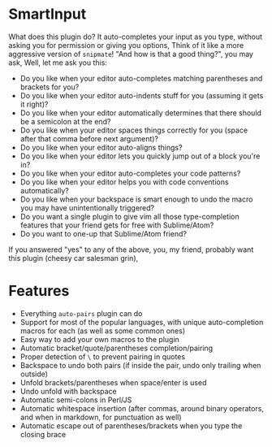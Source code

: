 # SmartInput
What does this plugin do? It auto-completes your input as you type, without asking you for permission or giving you options, Think of it like a more aggressive version of `snipmate`! "And how is that a good thing?", you may ask, Well, let me ask you this:

- Do you like when your editor auto-completes matching parentheses and brackets for you?
- Do you like when your editor auto-indents stuff for you (assuming it gets it right)?
- Do you like when your editor automatically determines that there should be a semicolon at the end?
- Do you like when your editor spaces things correctly for you (space after that comma before next argument)?
- Do you like when your editor auto-aligns things?
- Do you like when your editor lets you quickly jump out of a block you're in?
- Do you like when your editor auto-completes your code patterns?
- Do you like when your editor helps you with code conventions automatically?
- Do you like when your backspace is smart enough to undo the macro you may have unintentionally triggered?
- Do you want a single plugin to give vim all those type-completion features that your friend gets for free with Sublime/Atom?
- Do you want to one-up that Sublime/Atom friend?

If you answered "yes" to any of the above, you, my friend, probably want this plugin (cheesy car salesman grin),


# Features
- Everything `auto-pairs` plugin can do
- Support for most of the popular languages, with unique auto-completion macros for each (as well as some common ones)
- Easy way to add your own macros to the plugin
- Automatic bracket/quote/parentheses completion/pairing
- Proper detection of `\` to prevent pairing in quotes
- Backspace to undo both pairs (if inside the pair, undo only trailing when outside)
- Unfold brackets/parentheses when space/enter is used
- Undo unfold with backspace
- Automatic semi-colons in Perl/JS
- Automatic whitespace insertion (after commas, around binary operators, and when in markdown, for punctuation as well)
- Automatic escape out of parentheses/brackets when you type the closing brace
